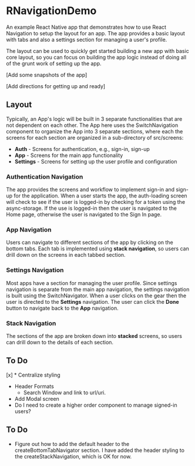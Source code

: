 # RNavigationDemo
An example React Native app that demonstrates how to use React Navigation
to setup the layout for an app. The app provides a basic layout with tabs
and also a settings section for managing a user's profile.

The layout can be used to quickly get started building a new app with
basic core layout, so you can focus on building the app logic instead of 
doing all of the grunt work of setting up the app.

[Add some snapshots of the app]

[Add directions for getting up and ready]

## Layout
Typically, an App's logic will be built in 3 separate functionalities that
are not dependent on each other. The App here uses the SwitchNavigation
component to organize the App into 3 separate sections, where each the
screens for each section are organized in a sub-directory of src/screens:

* **Auth**      - Screens for authentication, e.g., sign-in, sign-up
* **App**       - Screens for the main app functionality
* **Settings**  - Screens for setting up the user profile and configuration

### Authentication Navigation
The app provides the screens and workflow to implement sign-in and sign-up
for the application. When a user starts the app, the auth-loading screen
will check to see if the user is logged-in by checking for a token using
the async-storage. If the use is logged-in then the user is navigated to 
the Home page, otherwise the user is navigated to the Sign In page.

### App Navigation
Users can navigate to different sections of the app by clicking on the
bottom tabs. Each tab is implemented using **stack navigation**, so users
can drill down on the screens in each tabbed section.

### Settings Navigation
Most apps have a section for managing the user profile. Since settings
navigation is separate from the main app navigation, the settings
navigation is built using the SwitchNavigator. When a user clicks on the
gear then the user is directed to the __Settings__ navigation. The user
can click the **Done** button to navigate back to the __App__ navigation.

### Stack Navigation
The sections of the app are broken down into **stacked** screens, so 
users can drill down to the details of each section.

## To Do
[x] * Centralize styling
* Header Formats
  - Search Window and link to url/uri.
* Add Modal screen
* Do I need to create a higher order component to manage signed-in users?

## To Do
* Figure out how to add the default header to the createBottomTabNavigator
  section. I have added the header styling to the createStackNavigation, which
  is OK for now.

